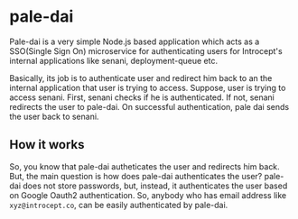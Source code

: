 pale-dai
===================
Pale-dai is a very simple Node.js based application which acts as a SSO(Single Sign On) microservice for authenticating users for Introcept's internal applications like senani, deployment-queue etc.

Basically, its job is to authenticate user and redirect him back to an the internal application that user is trying to access. Suppose, user is trying to access senani. First, senani checks if he is authenticated. If not, senani redirects the user to pale-dai. On successful authentication, pale dai sends the user back to senani.

## How it  works
So, you know that pale-dai autheticates the user and redirects him back. But, the main question is how does pale-dai authenticates the user? pale-dai does not store passwords, but, instead, it authenticates the user based on Google Oauth2 authentication. So, anybody who has email address like `xyz@introcept.co`, can be easily authenticated by pale-dai.

